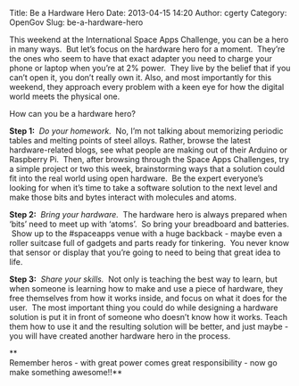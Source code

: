 Title: Be a Hardware Hero
Date: 2013-04-15 14:20
Author: cgerty
Category: OpenGov
Slug: be-a-hardware-hero

This weekend at the International Space Apps Challenge, you can be a
hero in many ways.  But let’s focus on the hardware hero for a moment.
 They’re the ones who seem to have that exact adapter you need to charge
your phone or laptop when you’re at 2% power.  They live by the belief
that if you can’t open it, you don’t really own it. Also, and most
importantly for this weekend, they approach every problem with a keen
eye for how the digital world meets the physical one.

How can you be a hardware hero?

**Step 1:**  *Do your homework.*  No, I’m not talking about memorizing
periodic tables and melting points of steel alloys. Rather, browse the
latest hardware-related blogs, see what people are making out of their
Arduino or Raspberry Pi.  Then, after browsing through the Space Apps
Challenges, try a simple project or two this week, brainstorming ways
that a solution could fit into the real world using open hardware.  Be
the expert everyone’s looking for when it’s time to take a software
solution to the next level and make those bits and bytes interact with
molecules and atoms.

**Step 2:**  *Bring your hardware.*  The hardware hero is always
prepared when ‘bits’ need to meet up with ‘atoms’.  So bring your
breadboard and batteries.  Show up to the \#spaceapps venue with a huge
backback - maybe even a roller suitcase full of gadgets and parts ready
for tinkering.  You never know that sensor or display that you’re going
to need to being that great idea to life.

**Step 3:**  *Share your skills.*  Not only is teaching the best way to
learn, but when someone is learning how to make and use a piece of
hardware, they free themselves from how it works inside, and focus on
what it does for the user.  The most important thing you could do while
designing a hardware solution is put it in front of someone who doesn’t
know how it works. Teach them how to use it and the resulting solution
will be better, and just maybe - you will have created another hardware
hero in the process.

**  
Remember heros - with great power comes great responsibility - now go
make something awesome!!**
